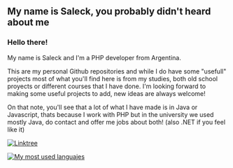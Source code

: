 ## My name is Saleck, you probably didn't heard about me
### Hello there!
My name is Saleck and I'm a PHP developer from Argentina.

This are my personal Github repositories and while I do have some "usefull" projects most of what you'll find here is from my studies, both old school proyects or different courses that I have done. I'm looking forward to making some useful projects to add, new ideas are always welcome!

On that note, you'll see that a lot of what I have made is in Java or Javascript, thats because I work with PHP but in the university we used mostly Java, do contact and offer me jobs about both! (also .NET if you feel like it)

<div style="margin-bottom: 1em;">
    <a href="https://linktr.ee/saleckin" target="_blank">
      <img src="https://img.shields.io/badge/linktree-39E09B?logo=linktree&logoColor=white" alt="Linktree"/>
    </a>
</div>

[![My most used languajes](https://github-readme-stats.vercel.app/api/top-langs/?username=saleck3&layout=compact&theme=vision-friendly-dark)](https://github.com/anuraghazra/github-readme-stats)
